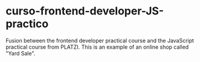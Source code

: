 # curso-frontend-developer-JS-practico
Fusion between the frontend developer practical course and the JavaScript practical course from PLATZI.
This is an example of an online shop called "Yard Sale".
